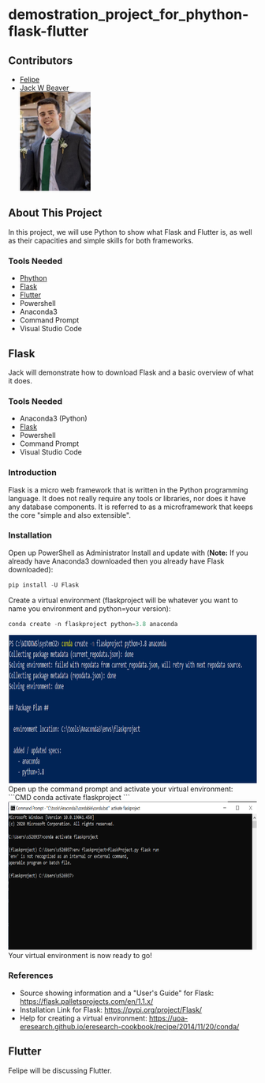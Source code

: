 # demostration_project_for_phython-flask-flutter

## Contributors
- [Felipe](https://github.com/FelipeGHB/about-felipe)
- [Jack W Beaver](https://github.com/JackWBeaver) <br>
<img src="Selfie.jpg" widt="150" height="200" /><br>

## About This Project
In this project, we will use Python to show what Flask and Flutter is, as well as their capacities and simple skills for both frameworks.

### Tools Needed
- [Phython](https://www.python.org)
- [Flask](https://flask.palletsprojects.com/en/1.1.x/)
- [Flutter](https://flutter.dev)
- Powershell
- Anaconda3
- Command Prompt
- Visual Studio Code

## Flask
Jack will demonstrate how to download Flask and a basic overview of what it does.

### Tools Needed
- Anaconda3 (Python)
- [Flask](https://flask.palletsprojects.com/en/1.1.x/)
- Powershell
- Command Prompt
- Visual Studio Code

### Introduction
Flask is a micro web framework that is written in the Python programming language. It does not really require any tools or libraries, nor does it have any database components. It is referred to as a microframework that keeps the core "simple and also extensible".

### Installation
Open up PowerShell as Administrator
Install and update with (**Note:** If you already have Anaconda3 downloaded then you already have Flask downloaded):
```Powershell
pip install -U Flask
```
Create a virtual environment (flaskproject will be whatever you want to name you environment and python=your version):
```Powershell
conda create -n flaskproject python=3.8 anaconda
```
<img src="Flask1.PNG" width="600" height="300"/>
Open up the command prompt and activate your virtual environment:
```CMD
conda activate flaskproject
```
<img src="Flask2.PNG" width="600" height="300"/>
Your virtual environment is now ready to go!

### References
- Source showing information and a "User's Guide" for Flask: https://flask.palletsprojects.com/en/1.1.x/
- Installation Link for Flask: https://pypi.org/project/Flask/
- Help for creating a virtual environment: https://uoa-eresearch.github.io/eresearch-cookbook/recipe/2014/11/20/conda/

## Flutter
Felipe will be discussing Flutter.
